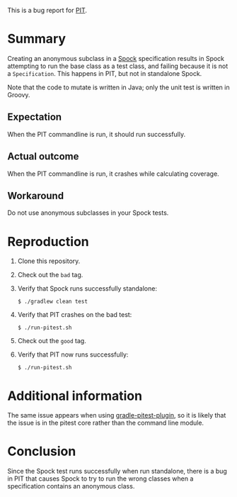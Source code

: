 This is a bug report for [PIT][pitest].

Summary
===

Creating an anonymous subclass in a [Spock][spock] specification results in
Spock attempting to run the base class as a test class, and failing because it
is not a `Specification`. This happens in PIT, but not in standalone Spock.

Note that the code to mutate is written in Java; only the unit test is written
in Groovy.


Expectation
---

When the PIT commandline is run, it should run successfully.


Actual outcome
---

When the PIT commandline is run, it crashes while calculating coverage.


Workaround
---

Do not use anonymous subclasses in your Spock tests.


Reproduction
===

 1. Clone this repository.
 2. Check out the `bad` tag.
 3. Verify that Spock runs successfully standalone:

        $ ./gradlew clean test

 4. Verify that PIT crashes on the bad test:

        $ ./run-pitest.sh

 5. Check out the `good` tag.
 6. Verify that PIT now runs successfully:

        $ ./run-pitest.sh


Additional information
===

The same issue appears when using [gradle-pitest-plugin][gradle-pitest-plugin],
so it is likely that the issue is in the pitest core rather than the command
line module.


Conclusion
===

Since the Spock test runs successfully when run standalone, there is a bug in
PIT that causes Spock to try to run the wrong classes when a specification
contains an anonymous class.


[gradle-pitest-plugin]: http://gradle-pitest-plugin.solidsoft.info/
[pitest]: http://PIT.org/
[spock]: http://spockframework.org/
